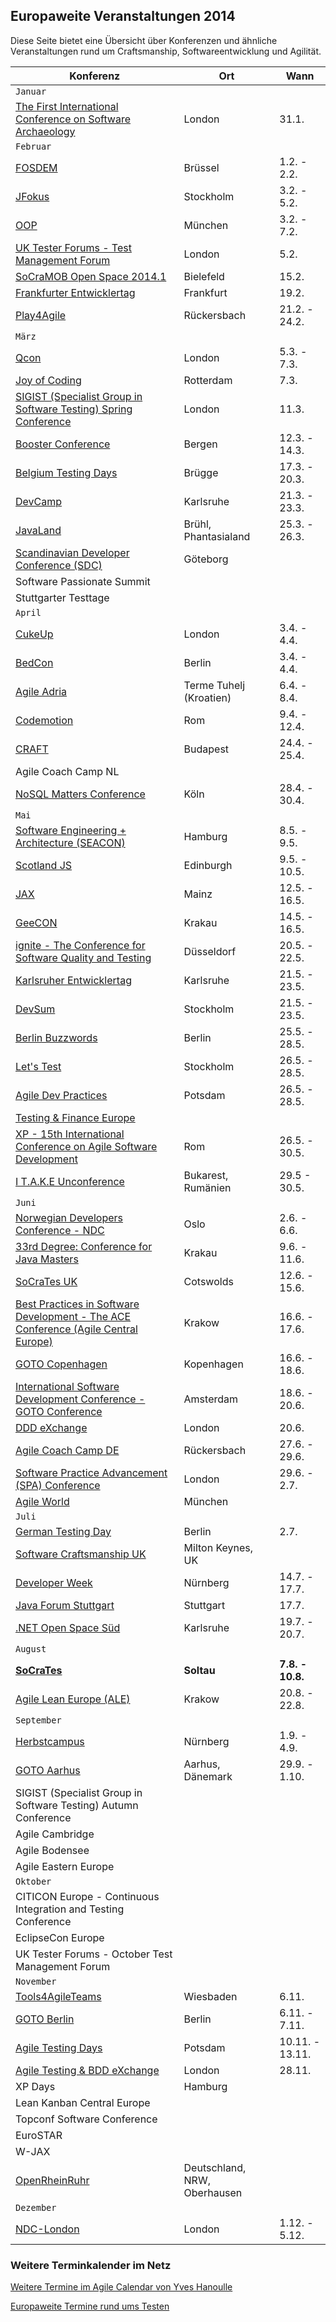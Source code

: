 ## Europaweite Veranstaltungen 2014

Diese Seite bietet eine Übersicht über Konferenzen und ähnliche Veranstaltungen rund um Craftsmanship, Softwareentwicklung und Agilität.

Konferenz                                                                                                                      | Ort                     | Wann             
---                                                                                                                            | ---                     | ----------              
`Januar`                                                                                                                       |                         |                  
[The First International Conference on Software Archaeology](http://ticosa.org)                                                | London                  | 31.1.            
`Februar`                                                                                                                      |                         |   
[FOSDEM](https://fosdem.org/2014/)                 | Brüssel   | 1.2. - 2.2.              
[JFokus](http://jfokus.se) | Stockholm | 3.2. - 5.2.
[OOP](http://www.oop-konferenz.de/)                                                                                            | München                 | 3.2. - 7.2.      
[UK Tester Forums - Test Management Forum](http://uktmf.com/index.php?q=node/5271)                                             | London                  | 5.2.             
[SoCraMOB Open Space 2014.1](http://www.softwerkskammer.org/activities/socramob-openspace-2014-1) | Bielefeld               | 15.2.
[Frankfurter Entwicklertag](http://www.entwicklertag.de/frankfurt/2014/)                                                       | Frankfurt               | 19.2.            
[Play4Agile](http://play4agile.wordpress.com/)                                                                                 | Rückersbach             | 21.2. - 24.2.    
`März`                                                                                                                         |                         |                  
[Qcon](http://qconlondon.com/)                                                                                                 | London                  | 5.3. - 7.3.      
[Joy of Coding](http://lanyrd.com/2014/joyofcoding/)                                                                           | Rotterdam               | 7.3.             
[SIGIST (Specialist Group in Software Testing) Spring Conference](http://www.bcs.org/category/9264)                            | London                  | 11.3.            
[Booster Conference](http://www.boosterconf.no/)                                                                               | Bergen                  | 12.3. - 14.3.    
[Belgium Testing Days](http://btdconf.com/)                                                                                    | Brügge                  | 17.3. - 20.3.    
[DevCamp](http://www.nerd-zone.com/devcamp/)                                                                                   | Karlsruhe               | 21.3. - 23.3.    
[JavaLand](http://www.javaland.eu)                                                                                             | Brühl, Phantasialand                        | 25.3. - 26.3.    
[Scandinavian Developer Conference (SDC)](http://www.clocate.com/conference/SDC-2014-Scandinavian-Developer-Conference/12301/) | Göteborg                |                  
Software Passionate Summit                                                                                                     |                         |                  
Stuttgarter Testtage                                                                                                           |                         |                  
`April`                                                                                                                        |                         |                  
[CukeUp](https://cucumber.pro/cukeup/)| London | 3.4. - 4.4. 
[BedCon](http://bed-con.org) | Berlin | 3.4. - 4.4. 
[Agile Adria](http://agileadria.com/)                                                                                          | Terme Tuhelj (Kroatien) | 6.4. - 8.4.      
[Codemotion](http://codemotionworld.com/roma/)                                                                                 | Rom                     | 9.4. - 12.4.     
[CRAFT](http://craft-conf.com/2014/)                                                                            | Budapest                     | 24.4. - 25.4.     
Agile Coach Camp NL                                                                                                            |                         |  
[NoSQL Matters Conference](http://2014.nosql-matters.org/cgn/) | Köln | 28.4. - 30.4.                
`Mai`                                                                                                                          |                         |                  
[Software Engineering + Architecture (SEACON)](http://www.sigs-datacom.de/seacon2013)                                          | Hamburg                 | 8.5. - 9.5.      
[Scotland JS](http://scotlandjs.com/)                                                                                          | Edinburgh               | 9.5. - 10.5.     
[JAX](http://jax.de/2014/)                                                                                                     | Mainz                   | 12.5. - 16.5.    
[GeeCON](http://2014.geecon.org/)                                                                                              | Krakau                  | 14.5. - 16.5.    
[ignite - The Conference for Software Quality and Testing](http://www.iqnite-conferences.com)                                  | Düsseldorf              | 20.5. - 22.5.    
[Karlsruher Entwicklertag](http://entwicklertag.de/)                                                                           | Karlsruhe               | 21.5. - 23.5.    
[DevSum](http://www.devsum.se/)                                                                                                | Stockholm               | 21.5. - 23.5.    
[Berlin Buzzwords](http://berlinbuzzwords.de/) | Berlin | 25.5. - 28.5.
[Let's Test](http://lets-test.com/)                                                                                            | Stockholm               | 26.5. - 28.5.    
[Agile Dev Practices](http://www.agiledevpractices.com)                                                                        | Potsdam                 | 26.5. - 28.5.    
[Testing & Finance Europe](http://www.testingfinance.com/)                                                                     |                         |                  
[XP - 15th International Conference on Agile Software Development](http://www.xp2014.org/)                                     | Rom                     | 26.5. - 30.5.    
[I T.A.K.E Unconference](http://2014.itakeunconf.com/) | Bukarest, Rumänien | 29.5 - 30.5. |
`Juni`                                                                                                                         |                         |                  
[Norwegian Developers Conference - NDC](http://www.ndcoslo.com/)                                                | Oslo                  | 2.6. - 6.6. 
[33rd Degree: Conference for Java Masters](http://2014.33degree.org/)                                                          | Krakau                  | 9.6. - 11.6.     
[SoCraTes UK](http://socratesuk.org)                                                                                           | Cotswolds               | 12.6. - 15.6.    
[Best Practices in Software Development - The ACE Conference (Agile Central Europe)](http://aceconf.com/)                      | Krakow                  | 16.6. - 17.6.    
[GOTO Copenhagen](http://gotocon.com/cph-2014)                                                                                 | Kopenhagen              | 16.6. - 18.6.    
[International Software Development Conference - GOTO Conference](http://gotocon.com/amsterdam-2014)                           | Amsterdam               | 18.6. - 20.6.    
[DDD eXchange](http://skillsmatter.com/event/design-architecture/ddd-exchange-2014)                                            | London                  | 20.6.            
[Agile Coach Camp DE](http://agilecoachcamp.org/)                                                                              | Rückersbach             | 27.6. - 29.6.    
[Software Practice Advancement (SPA) Conference](http://www.spaconference.org)                                                 | London                  | 29.6. - 2.7.     
[Agile World](http://agileworld.de/)                                                                                           | München                 |                  
`Juli`                                                                                                          |                         |                  
[German Testing Day](http://www.germantestingday.info)                                                                         | Berlin                  | 2.7.             
[Software Craftsmanship UK](http://www.codemanship.co.uk/softwarecraftsmanship/)     | Milton Keynes, UK   |                  
[Developer Week](http://www.developer-week.de/) | Nürnberg | 14.7. - 17.7.
[Java Forum Stuttgart](http://www.java-forum-stuttgart.de)                                                                     | Stuttgart               | 17.7.            
[.NET Open Space Süd](http://openspace.dotnet-ka.de)                                                                           | Karlsruhe               | 19.7. - 20.7.    
`August`    |    |                  
[**SoCraTes**](http://www.socrates-conference.de)                                                                              | **Soltau**              | **7.8. - 10.8.** 
[Agile Lean Europe (ALE)](http://ale2014.alenetwork.eu)                                                                        | Krakow                  | 20.8. - 22.8.    
`September`     |    |                  
[Herbstcampus](http://www.herbstcampus.de)                                                                                     | Nürnberg                | 1.9. - 4.9.      
[GOTO Aarhus](http://gotocon.com//aarhus-2013)                                                                                 | Aarhus, Dänemark        | 29.9. - 1.10.    
SIGIST (Specialist Group in Software Testing) Autumn Conference                                                                |                         |                  
Agile Cambridge                                                                                                                |                         |                  
Agile Bodensee                                                                                                                 |                         |                  
Agile Eastern Europe                                                                                                           |                         |                  
`Oktober`   |   |                  
CITICON Europe - Continuous Integration and Testing Conference                                                                 |                         |                  
EclipseCon Europe                                                                                                              |                         |                  
UK Tester Forums - October Test Management Forum                                                                               |                         |                  
`November` |  |                  
[Tools4AgileTeams](http://tools4agileteams.com/display/2014/Tools4AgileTeams+2014)                                             | Wiesbaden               | 6.11.            
[GOTO Berlin](http://gotocon.com/berlin-2014)                                                                                  | Berlin                  | 6.11. - 7.11.    
[Agile Testing Days](http://www.agiletestingdays.com)                                                                          | Potsdam                 | 10.11. - 13.11.  
[Agile Testing & BDD eXchange](http://skillsmatter.com/event/agile-testing/agile-testing-bdd-exchange-2014-1946)               | London                  | 28.11.           
XP Days                                                                                                                        | Hamburg                 |                  
Lean Kanban Central Europe                                                                                                     |                         |                  
Topconf Software Conference                                                                                                    |                         |                  
EuroSTAR                                                                                                                       |                         |                  
W-JAX                                                                                                                          |                         | 
[OpenRheinRuhr](http://www.openrheinruhr.de) |Deutschland, NRW, Oberhausen | |
`Dezember`                                                                                                          |                         |                  
[NDC-London](http://www.ndc-london.com/BackSoon)  | London | 1.12. - 5.12.     
### Weitere Terminkalender im Netz

[Weitere Termine im Agile Calendar von Yves Hanoulle](http://www.hanoulle.be/2010/11/agile-conferences-calendar/)

[Europaweite Termine rund ums Testen](http://www.testevents.com/website/)